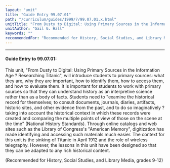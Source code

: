 ```yaml
---
layout: "unit"
title: "Guide Entry 99.07.01"
path: "/curriculum/guides/1999/7/99.07.01.x.html"
unitTitle: "From Dusty to Digital: Using Primary Sources in the Information Age…To Become a Titanic Historian"
unitAuthor: "Gail G. Hall"
keywords: ""
recommendedFor: "Recommended for History, Social Studies, and Library Media, grades 9-12."
---
```

<body>
<hr/>
<h4>
Guide Entry to 99.07.01:
</h4>
<p>This unit, "From Dusty to Digital: Using Primary Sources in the Information Age ? Researching Titanic", will introduce students to primary sources: what they are, why they are important, how to identify them, how to access them, and how to evaluate them.  It is important for students to work with primary sources so that they can understand history as an interpretive science rather than as a body of facts. Students need to "examine the historical record for themselves; to consult documents, journals, diaries, artifacts, historic sites, and other evidence from the past, and to do so imaginatively ? taking into account the historical context in which these records were created and comparing the multiple points of view of those on the scene at the time" (National History Standards).  Through online catalogs and web sites such as the Library of Congress's  "American Memory", digitization has made identifying and accessing such materials much easier. The context for this unit is the sinking of Titanic in April 1912 and the role of wireless telegraphy.  However, the lessons in this unit have been designed so that they can be adapted to any rich historical content.</p>
<p>
(Recommended for History, Social Studies, and Library Media, grades 9-12)
</p>
</body>
